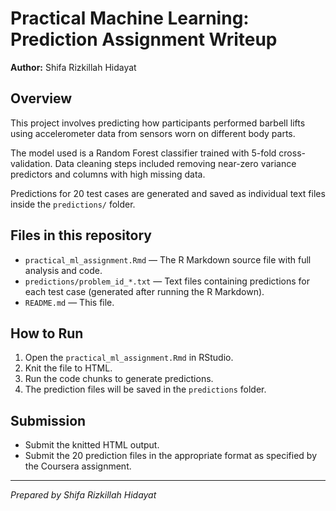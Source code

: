 
# Practical Machine Learning: Prediction Assignment Writeup

**Author:** Shifa Rizkillah Hidayat

## Overview

This project involves predicting how participants performed barbell lifts using accelerometer data from sensors worn on different body parts.

The model used is a Random Forest classifier trained with 5-fold cross-validation. Data cleaning steps included removing near-zero variance predictors and columns with high missing data.

Predictions for 20 test cases are generated and saved as individual text files inside the `predictions/` folder.

## Files in this repository

- `practical_ml_assignment.Rmd` — The R Markdown source file with full analysis and code.
- `predictions/problem_id_*.txt` — Text files containing predictions for each test case (generated after running the R Markdown).
- `README.md` — This file.

## How to Run

1. Open the `practical_ml_assignment.Rmd` in RStudio.
2. Knit the file to HTML.
3. Run the code chunks to generate predictions.
4. The prediction files will be saved in the `predictions` folder.

## Submission

- Submit the knitted HTML output.
- Submit the 20 prediction files in the appropriate format as specified by the Coursera assignment.

---

*Prepared by Shifa Rizkillah Hidayat*

